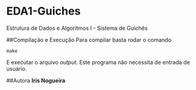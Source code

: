 # EDA1-Guiches
Estrutura de Dados e Algoritmos I - Sistema de Guichês

##Compilação e Execução
Para compilar basta rodar o comando
```
make
```
E executar o arquivo *output*. Este programa não necessita de entrada de usuário.

##Autora
**Iris Nogueira** 
